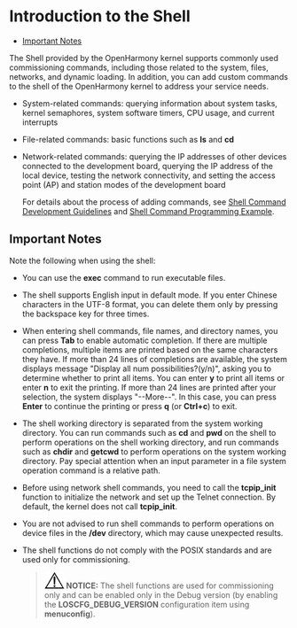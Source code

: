 # Introduction to the Shell<a name="EN-US_TOPIC_0000001053967735"></a>

-   [Important Notes](#section12298165312328)

The Shell provided by the OpenHarmony kernel supports commonly used commissioning commands, including those related to the system, files, networks, and dynamic loading. In addition, you can add custom commands to the shell of the OpenHarmony kernel to address your service needs.

-   System-related commands: querying information about system tasks, kernel semaphores, system software timers, CPU usage, and current interrupts

-   File-related commands: basic functions such as  **ls**  and  **cd**

-   Network-related commands: querying the IP addresses of other devices connected to the development board, querying the IP address of the local device, testing the network connectivity, and setting the access point \(AP\) and station modes of the development board

    For details about the process of adding commands, see  [Shell Command Development Guidelines](kernel-lite-small-shell-guide.md)  and  [Shell Command Programming Example](kernel-lite-small-shell-sample.md).


## Important Notes<a name="section12298165312328"></a>

Note the following when using the shell:

-   You can use the  **exec**  command to run executable files.
-   The shell supports English input in default mode. If you enter Chinese characters in the UTF-8 format, you can delete them only by pressing the backspace key for three times.

-   When entering shell commands, file names, and directory names, you can press  **Tab**  to enable automatic completion. If there are multiple completions, multiple items are printed based on the same characters they have. If more than 24 lines of completions are available, the system displays message "Display  all num  possibilities?\(y/n\)", asking you to determine whether to print all items. You can enter  **y**  to print all items or enter  **n**  to exit the printing. If more than 24 lines are printed after your selection, the system displays "--More--". In this case, you can press  **Enter**  to continue the printing or press  **q**  \(or  **Ctrl+c**\) to exit.

-   The shell working directory is separated from the system working directory. You can run commands such as  **cd**  and  **pwd**  on the shell to perform operations on the shell working directory, and run commands such as  **chdir**  and  **getcwd**  to perform operations on the system working directory. Pay special attention when an input parameter in a file system operation command is a relative path.

-   Before using network shell commands, you need to call the  **tcpip\_init**  function to initialize the network and set up the Telnet connection. By default, the kernel does not call  **tcpip\_init**.

-   You are not advised to run shell commands to perform operations on device files in the  **/dev**  directory, which may cause unexpected results.

-   The shell functions do not comply with the POSIX standards and are used only for commissioning.

    >![](../public_sys-resources/icon-notice.gif) **NOTICE:** 
    >The shell functions are used for commissioning only and can be enabled only in the Debug version \(by enabling the  **LOSCFG\_DEBUG\_VERSION**  configuration item using  **menuconfig**\).


